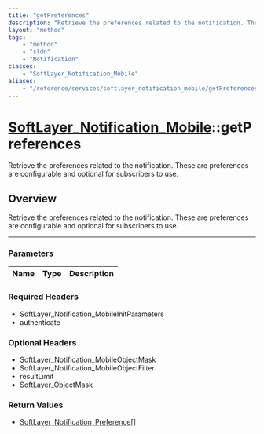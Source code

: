 ```yaml
---
title: "getPreferences"
description: "Retrieve the preferences related to the notification. These are preferences are configurable and optional for subscriber... "
layout: "method"
tags:
    - "method"
    - "sldn"
    - "Notification"
classes:
    - "SoftLayer_Notification_Mobile"
aliases:
    - "/reference/services/softlayer_notification_mobile/getPreferences"
---
```

# [SoftLayer_Notification_Mobile](/reference/services/SoftLayer_Notification_Mobile)::getPreferences

Retrieve the preferences related to the notification. These are preferences are configurable and optional for subscribers to use.


## Overview 
Retrieve the preferences related to the notification. These are preferences are configurable and optional for subscribers to use.

-----

### Parameters 
|Name | Type | Description |
| --- | --- | --- |


### Required Headers
* SoftLayer_Notification_MobileInitParameters
* authenticate


### Optional Headers
* SoftLayer_Notification_MobileObjectMask
* SoftLayer_Notification_MobileObjectFilter
* resultLimit
* SoftLayer_ObjectMask

### Return Values
* <a href='/reference/datatypes/SoftLayer_Notification_Preference'>SoftLayer_Notification_Preference[] </a>





